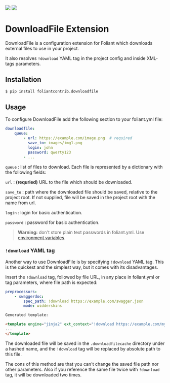 [![](https://img.shields.io/pypi/v/foliantcontrib.downloadfile.svg)](https://pypi.org/project/foliantcontrib.downloadfile/)  [![](https://img.shields.io/github/v/tag/foliant-docs/foliantcontrib.downloadfile.svg?label=GitHub)](https://github.com/foliant-docs/foliantcontrib.downloadfile)

# DownloadFile Extension

DownloadFile is a configuration extension for Foliant which downloads external files to use in your project.

It also resolves `!download` YAML tag in the project config and inside XML-tags parameters.

## Installation

```bash
$ pip install foliantcontrib.downloadfile
```

## Usage

To configure DownloadFile add the following section to your foliant.yml file:

```yaml
downloadfile:
    queue:
        - url: https://example.com/image.png  # required
          save_to: images/img1.png
          login: john
          password: qwerty123
        - ...
```

`queue`
:   list of files to download. Each file is represented by a dictionary with the following fields:

`url`
:   **(requried)** URL to the file which should be downloaded.

`save_to`
:   path where the downloaded file should be saved, relative to the project root. If not supplied, file will be saved in the project root with the name from url.

`login`
:   login for basic authentication.

`password`
:   password for basic authentication.

> **Warning:** don't store plain text passwords in foliant.yml. Use [environment variables](https://foliant-docs.github.io/docs/config/#env).


### `!download` YAML tag

Another way to use DownloadFile is by specifying `!download` YAML tag. This is the quickest and the simplest way, but it comes with its disadvantages.

Insert the `!download` tag, followed by file URL, in any place in foliant.yml or tag parameters, where file path is expected:

```yaml
preprocessors:
    - swaggerdoc:
        spec_path: !download https://example.com/swagger.json
        mode: widdershins
```

```html
Generated template:

<template engine="jinja2" ext_context="!download https://example.com/mycontext.yml">
...
</template>
```

The downloaded file will be saved in the `.downloadfilecache` directory under a hashed name, and the `!download` tag will be replaced by absolute path to this file.

The cons of this method are that you can't change the saved file path nor other parameters. Also if you reference the same file twice with `!download` tag, it will be downloaded two times.
